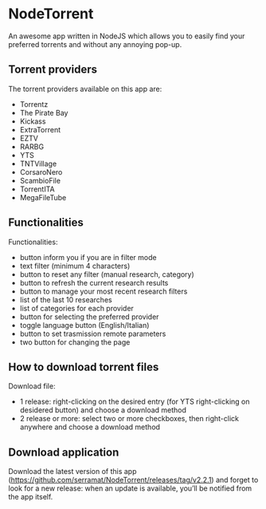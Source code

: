 # NodeTorrent

An awesome app written in NodeJS which allows you to easily find your preferred torrents and without any annoying pop-up.


## Torrent providers ##

The torrent providers available on this app are:
- Torrentz
- The Pirate Bay
- Kickass
- ExtraTorrent
- EZTV
- RARBG
- YTS
- TNTVillage
- CorsaroNero
- ScambioFile
- TorrentITA
- MegaFileTube


## Functionalities ##

Functionalities:

- button inform you if you are in filter mode
- text filter (minimum 4 characters)
- button to reset any filter (manual research, category)
- button to refresh the current research results
- button to manage your most recent research filters
- list of the last 10 researches
- list of categories for each provider
- button for selecting the preferred provider
- toggle language button (English/Italian)
- button to set trasmission remote parameters
- two button for changing the page


## How to download torrent files ##

Download file:

- 1 release: right-clicking on the desired entry (for YTS right-clicking on desidered button) and choose a download method
- 2 release or more: select two or more checkboxes, then right-click anywhere and choose a download method


## Download application ##

Download the latest version of this app (https://github.com/serramat/NodeTorrent/releases/tag/v2.2.1) and forget to look for a new release: when an update is available, you’ll be notified from the app itself.
